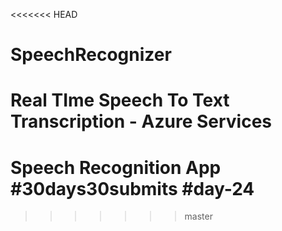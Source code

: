 <<<<<<< HEAD
# SpeechRecognizer
Real TIme Speech To Text Transcription - Azure Services
=======
# Speech Recognition App #30days30submits #day-24
>>>>>>> master
